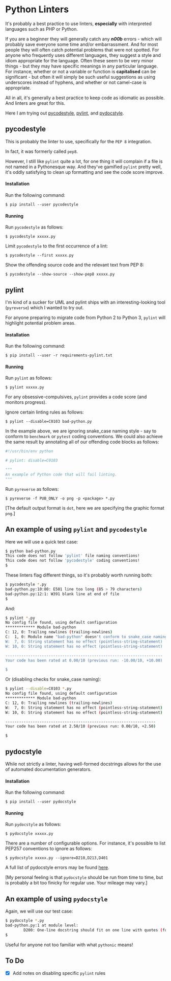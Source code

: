 # Python Linters

It's probably a best practice to use linters, __especially__ with interpreted languages such as PHP or Python.

If you are a beginner they will generally catch any ___n00b___ errors - which will probably save everyone some
time and/or embarrassment. And for most people they will often catch potential problems that were not spotted. For
anyone who frequently uses different languages, they suggest a style and idiom appropriate for the language. Often
these seem to be very minor things - but they may have specific meanings in any particular language. For instance,
whether or not a variable or function is __capitalised__ can be significant - but often it will simply be such
useful suggestions as using underscores instead of hyphens, and whether or not camel-case is appropriate.

All in all, it's generally a best practice to keep code as idiomatic as possible. And linters are great for this.

Here I am trying out [pycodestyle](http://pycodestyle.pycqa.org/en/latest/), [pylint](https://www.pylint.org/),
and [pydocstyle](https://github.com/PyCQA/pydocstyle).

## pycodestyle

This is probably the linter to use, specifically for the `PEP 8` integration.

In fact, it was formerly called `pep8`.

However, I still like `pylint` quite a lot, for one thing it will complain if a file is not named in a Pythonesque
way. And they've gamified `pylint` pretty well, it's oddly satisfying to clean up formatting and see the code score
improve.

#### Installation

Run the following command:

    $ pip install --user pycodestyle

#### Running

Run `pycodestyle` as follows:

    $ pycodestyle xxxxx.py

Limit `pycodestyle` to the first occurrence of a lint:

    $ pycodestyle --first xxxxx.py

Show the offending source code and the relevant text from PEP 8:

    $ pycodestyle --show-source --show-pep8 xxxxx.py

## pylint

I'm kind of a sucker for UML and pylint ships with an interesting-looking tool (`pyreverse`) which I wanted to try out.

For anyone preparing to migrate code from Python 2 to Python 3, `pylint` will highlight potential problem areas.

#### Installation

Run the following command:

    $ pip install --user -r requirements-pylint.txt

#### Running

Run `pylint` as follows:

    $ pylint xxxxx.py

For any obsessive-compulsives, `pylint` provides a code score (and monitors progress).

Ignore certain linting rules as follows:

    $ pylint --disable=C0103 bad-python.py

In the example above, we are ignoring snake_case naming style - say to conform to
`benchmark` or `pytest` coding conventions. We could also achieve the same result
 by annotating all of our offending code blocks as follows:

```python
#!/usr/bin/env python

# pylint: disable=C0103

"""
An example of Python code that will fail linting.
"""
```

Run `pyreverse` as follows:

    $ pyreverse -f PUB_ONLY -o png -p <package> *.py

[The default output format is `dot`, here we are specifying the graphic format `png`.]

## An example of using `pylint` and `pycodestyle`

Here we will use a quick test case:

```bash
$ python bad-python.py
This code does not follow 'pylint' file naming conventions!
This code does not follow 'pycodestyle' coding conventions!
$
```

These linters flag different things, so it's probably worth running both:

```bash
$ pycodestyle *.py
bad-python.py:10:80: E501 line too long (85 > 79 characters)
bad-python.py:12:1: W391 blank line at end of file
$
```

And:

```bash
$ pylint *.py
No config file found, using default configuration
************* Module bad-python
C: 12, 0: Trailing newlines (trailing-newlines)
C:  1, 0: Module name "bad-python" doesn't conform to snake_case naming style (invalid-name)
W:  7, 0: String statement has no effect (pointless-string-statement)
W: 10, 0: String statement has no effect (pointless-string-statement)

---------------------------------------------------------------------
Your code has been rated at 0.00/10 (previous run: -10.00/10, +10.00)

$
```

Or (disabling checks for snake_case naming):

```bash
$ pylint --disable=C0103 *.py
No config file found, using default configuration
************* Module bad-python
C: 12, 0: Trailing newlines (trailing-newlines)
W:  7, 0: String statement has no effect (pointless-string-statement)
W: 10, 0: String statement has no effect (pointless-string-statement)

------------------------------------------------------------------
Your code has been rated at 2.50/10 (previous run: 0.00/10, +2.50)

$
```

## pydocstyle

While not strictly a linter, having well-formed docstrings allows for the use of automated documentation generators.

#### Installation

Run the following command:

    $ pip install --user pydocstyle

#### Running

Run `pydocstyle` as follows:

    $ pydocstyle xxxxx.py

There are a number of configurable options. For instance, it's possible to list PEP257 conventions to ignore as follows:

    $ pydocstyle xxxxx.py --ignore=D210,D213,D401

A full list of pydocstyle errors may be found [here](http://www.pydocstyle.org/en/latest/error_codes.html).

[My personal feeling is that `pydocstyle` should be run from time to time, but is
 probably a bit too finicky for regular use. Your mileage may vary.]

## An example of using `pydocstyle`

Again, we will use our test case:

```bash
$ pydocstyle *.py
bad-python.py:1 at module level:
        D200: One-line docstring should fit on one line with quotes (found 3)
$
```

Useful for anyone not too familiar with what `pythonic` means!

## To Do

- [x] Add notes on disabling specific `pylint` rules
